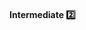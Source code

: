 <link rel="stylesheet" href="{{baseUrl}}/css/textbook.css">

<div class="website-content">

<div id="title">

#### Intermediate :two:

</div>

<div id="body">

<panel header="**Use Name to Explain**"
    type="seamless" alt="indentation">
  <include src="../../practices/useNameExplain/index.md#main" />
</panel>

<panel header="**Not Too Long, Not Too Short**"
    type="seamless" alt="indentation">
  <include src="../../practices/notTooLongNorShort/index.md#main" />
</panel>

<panel header="**Avoid Misleading Names**"
    type="seamless" alt="indentation">
  <include src="../../practices/avoidMisleadingNames/index.md#main" />
</panel>

</div>

<div id="extras">
</div>

</div>
